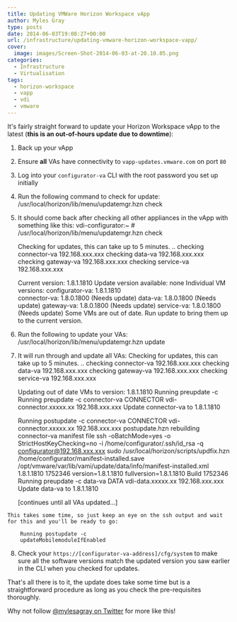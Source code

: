 ```yaml
---
title: Updating VMWare Horizon Workspace vApp
author: Myles Gray
type: posts
date: 2014-06-03T19:08:27+00:00
url: /infrastructure/updating-vmware-horizon-workspace-vapp/
cover:
  image: images/Screen-Shot-2014-06-03-at-20.10.05.png
categories:
  - Infrastructure
  - Virtualisation
tags:
  - horizon-workspace
  - vapp
  - vdi
  - vmware
---
```


It's fairly straight forward to update your Horizon Workspace vApp to the latest (**this is an out-of-hours update due to downtime**):

<!--more-->

  1. Back up your vApp
  2. Ensure **all** VAs have connectivity to `vapp-updates.vmware.com` on port `80`
  3. Log into your `configurator-va` CLI with the root password you set up initially
  4. Run the following command to check for update: 
        /usr/local/horizon/lib/menu/updatemgr.hzn check
        

  5. It should come back after checking all other appliances in the vApp with something like this: 
        vdi-configurator:~ # /usr/local/horizon/lib/menu/updatemgr.hzn check
        
        Checking for updates, this can take up to 5 minutes.
        ..
        checking connector-va 192.168.xxx.xxx
        checking data-va 192.168.xxx.xxx
        checking gateway-va 192.168.xxx.xxx
        checking service-va 192.168.xxx.xxx
        
        Current version: 1.8.1.1810
        Update version available: none
        Individual VM versions:
            configurator-va:      1.8.1.1810  
            connector-va:         1.8.0.1800 (Needs update) 
            data-va:              1.8.0.1800 (Needs update) 
            gateway-va:           1.8.0.1800 (Needs update) 
            service-va:           1.8.0.1800 (Needs update) 
        Some VMs are out of date.
        Run update to bring them up to the current version.
        

  6. Run the following to update your VAs: 
        /usr/local/horizon/lib/menu/updatemgr.hzn update
        

  7. It will run through and update all VAs: 
        Checking for updates, this can take up to 5 minutes.
        ..
        checking connector-va 192.168.xxx.xxx
        checking data-va 192.168.xxx.xxx
        checking gateway-va 192.168.xxx.xxx
        checking service-va 192.168.xxx.xxx
        
        Updating out of date VMs to version: 1.8.1.1810
        Running preupdate -c
        Running preupdate -c connector-va CONNECTOR vdi-connector.xxxxx.xx 192.168.xxx.xxx
        Update connector-va to 1.8.1.1810
        
        Running postupdate -c connector-va CONNECTOR vdi-connector.xxxxx.xx 192.168.xxx.xxx
        postupdate.hzn rebuilding connector-va manifest file
        ssh -oBatchMode=yes -o StrictHostKeyChecking=no -i /home/configurator/.ssh/id_rsa -q configurator@192.168.xxx.xxx sudo /usr/local/horizon/scripts/updfix.hzn /home/configurator/manifest-installed.save /opt/vmware/var/lib/vami/update/data/info/manifest-installed.xml 1.8.1.1810 1752346
        version=1.8.1.1810 fullversion=1.8.1.1810 Build 1752346
        Running preupdate -c data-va DATA vdi-data.xxxxx.xx 192.168.xxx.xxx
        Update data-va to 1.8.1.1810
        
        [continues until all VAs updated...]
        
    
    This takes some time, so just keep an eye on the ssh output and wait for this and you'll be ready to go:
    
        Running postupdate -c
        updateMobilemoduleIfEnabled
        

  8. Check your `https://[configurator-va-address]/cfg/system` to make sure all the software versions match the updated version you saw earlier in the CLI when you checked for updates.</p> 

That's all there is to it, the update does take some time but is a straightforward procedure as long as you check the pre-requisites thoroughly.

Why not follow [@mylesagray on Twitter][1] for more like this!

 [1]: https://twitter.com/mylesagray